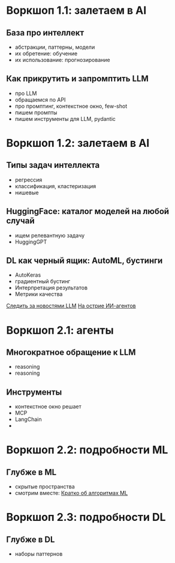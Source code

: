 # Воркшоп 1.1: залетаем в AI

## База про интеллект
- абстракции, паттерны, модели
- их обретение: обучение
- их использование: прогнозирование

## Как прикрутить и запромптить LLM
- про LLM
- обращаемся по API
- про промптинг, контекстное окно, few-shot
- пишем промпты
- пишем инструменты для LLM, pydantic


# Воркшоп 1.2: залетаем в AI

## Типы задач интеллекта
- регрессия
- классификация, кластеризация
- нишевые

## HuggingFace: каталог моделей на любой случай
- ищем релевантную задачу
- HuggingGPT

## DL как черный ящик: AutoML, бустинги
- AutoKeras
- градиентный бустинг
- Интерпретация результатов
- Метрики качества

[Следить за новостями LLM](https://www.youtube.com/@aiexplained-official)
[На острие ИИ-агентов](https://www.youtube.com/@vrsen)



# Воркшоп 2.1: агенты

## Многократное обращение к LLM
- reasoning
- reasoning


## Инструменты
- контекстное окно решает
- MCP
- LangChain
- 


# Воркшоп 2.2: подробности ML

## Глубже в ML
- скрытые пространства
- смотрим вместе: [Кратко об алгоритмах ML](https://youtu.be/0YdpwSYMY6I?si=0msYd3yXXOI6JHrC)


# Воркшоп 2.3: подробности DL

## Глубже в DL
- наборы паттернов

